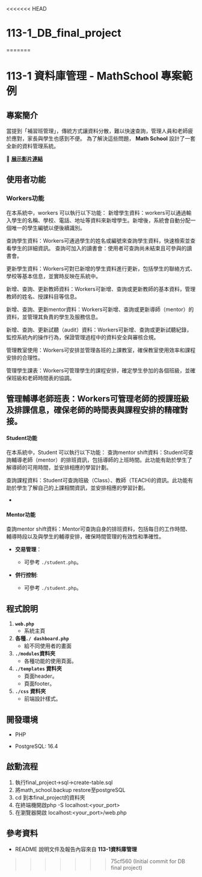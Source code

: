<<<<<<< HEAD
# 113-1_DB_final_project
=======
# 113-1 資料庫管理 - MathSchool 專案範例



## 專案簡介

當提到「補習班管理」，傳統方式讓資料分散，難以快速查詢，管理人員和老師疲於應對，家長與學生也感到不便。
為了解決這些問題， **Math School** 設計了一套全新的資料管理系統。

:link: **[展示影片連結](https://youtu.be/YG6_KMKiZ4s)**



## 使用者功能

### Workers功能
在本系統中，workers 可以執行以下功能：
新增學生資料：workers可以通過輸入學生的名稱、學校、電話、地址等資料來新增學生。新增後，系統會自動分配一個唯一的學生編號以便後續識別。


查詢學生資料：Workers可通過學生的姓名或編號來查詢學生資料，快速檢索並查看學生的詳細資訊。
查詢可加入的讀書會：使用者可查詢尚未結束且可參與的讀書會。 

更新學生資料：Workers可對已新增的學生資料進行更新，包括學生的聯絡方式、學校等基本信息，並實時反映在系統中。


新增、查詢、更新教師資料：Workers可新增、查詢或更新教師的基本資料，管理教師的姓名、授課科目等信息。

新增、查詢、更新mentor資料：Workers可新增、查詢或更新導師（mentor）的資料，並管理其負責的學生及服務信息。

新增、查詢、更新試聽（audit）資料：Workers可新增、查詢或更新試聽紀錄，監控系統內的操作行為，保證管理過程中的資料安全與審核合規。

管理教室使用：Workers可安排並管理各班的上課教室，確保教室使用效率和課程安排的合理性。

管理學生課表：Workers可管理學生的課程安排，確定學生參加的各個班級，並確保班級和老師時間表的協調。

管理輔導老師班表：Workers可管理老師的授課班級及排課信息，確保老師的時間表與課程安排的精確對接。
- 

####  Student功能

在本系統中，Student 可以執行以下功能：
查詢mentor shift資料：Student可查詢輔導老師（mentor）的排班資訊，包括導師的上班時間。此功能有助於學生了解導師的可用時間，並安排相應的學習計劃。

查詢課程資料：Student可查詢班級（Class）、教師（TEACH)的資訊。此功能有助於學生了解自己的上課相關資訊，並安排相應的學習計劃。

- 
####  Mentor功能
查詢mentor shift資料：Mentor可查詢自身的排班資料，包括每日的工作時間、輔導時段以及與學生的輔導安排，確保時間管理的有效性和準確性。
   
- **交易管理**：

  - 可參考 `./student.php`。

- **併行控制**:

  - 可參考 `./student.php`。

  

## 程式說明

1. **`web.php`**
   - 系統主頁
2. **各種`./ dashboard.php`**
   - 給不同使用者的畫面
3. **`./modules`資料夾**
   - 各種功能的使用頁面。
4. **`./templates` 資料夾**
   - 頁面header。
   - 頁面footer。
5. **`./css` 資料夾**
   - 前端設計樣式。



## 開發環境

- PHP

- PostgreSQL: 16.4

## 啟動流程
1. 執行final_project->sql->create-table.sql
2. 將math_school.backup restore至postgreSQL
2. cd 到本final_project的資料夾
1. 在終端機開啟php -S localhost:<your_port>
2. 在瀏覽器開啟 localhost:<your_port>/web.php

  

## 參考資料

- README 說明文件及報告內容來自 **113-1資料庫管理**

>>>>>>> 75cf560 (Initial commit for DB final project)
